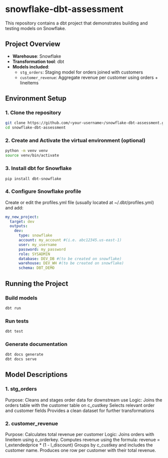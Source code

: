 # snowflake-dbt-assessment

This repository contains a dbt project that demonstrates building and testing models on Snowflake.

## Project Overview

- **Warehouse**: Snowflake  
- **Transformation tool**: dbt  
- **Models included**:
  - `stg_orders`: Staging model for orders joined with customers  
  - `customer_revenue`: Aggregate revenue per customer using orders + lineitems  

## Environment Setup

### 1. Clone the repository
```bash
git clone https://github.com/<your-username>/snowflake-dbt-assessment.git
cd snowflake-dbt-assessment
```
### 2. Create and Activate the virtual environment (optional)
```bash
python -m venv venv
source venv/bin/activate 
```
### 3. Install dbt for Snowflake
```bash
pip install dbt-snowflake
```
### 4. Configure Snowflake profile
Create or edit the profiles.yml file (usually located at ~/.dbt/profiles.yml) and add:
```yaml
my_new_project:
  target: dev
  outputs:
    dev:
      type: snowflake
      account: my_account #(i.e. abc12345.us-east-1)
      user: my_username
      password: my_password
      role: SYSADMIN
      database: DEV_DB #(to be created on snowflake)
      warehouse: DEV_WH #(to be created on snowflake)
      schema: DBT_DEMO
```

## Running the Project

### Build models
```bash
dbt run
```
### Run tests
```bash
dbt test
```
### Generate documentation
```bash
dbt docs generate
dbt docs serve
```
## Model Descriptions

### 1. stg_orders

Purpose: Cleans and stages order data for downstream use
Logic:
Joins the orders table with the customer table on c_custkey
Selects relevant order and customer fields
Provides a clean dataset for further transformations

### 2. customer_revenue

Purpose: Calculates total revenue per customer
Logic:
Joins orders with lineitem using o_orderkey.
Computes revenue using the formula:
revenue = l_extendedprice * (1 - l_discount)
Groups by c_custkey and includes the customer name.
Produces one row per customer with their total revenue.
